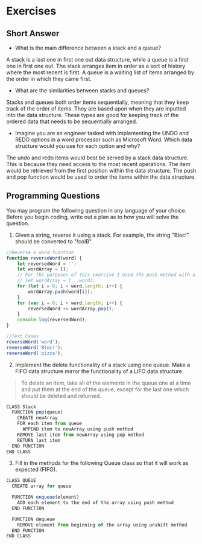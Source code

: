# Exercises

## Short Answer

-   What is the main difference between a stack and a queue?

A stack is a last one in first one out data structure, while a queue is a first one in first one out. The stack arranges item in order as a sort of history where the most recent is first. A queue is a waiting list of items arranged by the order in which they came first.

-   What are the similarities between stacks and queues?

Stacks and queues both order items sequentially, meaning that they keep track of the order of items. They are based upon when they are inputted into the data structure. These types are good for keeping track of the ordered data that needs to be sequentially arranged.

-   Imagine you are an engineer tasked with implementing the UNDO and REDO options in a word processor such as Microsoft Word. Which data structure would you use for each option and why?

The undo and redo items would best be served by a stack data structure. This is because they need access to the most recent operations. The item would be retrieved from the first position within the data structure. The push and pop function would be used to order the items within the data structure.

## Programming Questions

You may program the following question in any language of your choice. Before you begin coding, write out a plan as to how you will solve the question.

1.  Given a string, reverse it using a stack. For example, the string "Bloc!" should be converted to "!colB".

```js
//Reverse a word function
function reverseWord(word) {
	let reversedWord = '';
	let wordArray = [];
	// For the purposes of this exercise I used the push method with a for loop to show the understanding of a stack.  However instead of the first for loop, the ES6 spread operator could be used like in the next line to put the string into the array.
	// let wordArray = [...word];
	for (let i = 0; i < word.length; i++) {
		wordArray.push(word[i]);
	}
	for (var i = 0; i < word.length; i++) {
		reversedWord += wordArray.pop();
	}
	console.log(reversedWord);
}

//Test Cases
reverseWord('word');
reverseWord('Bloc!');
reverseWord('pizza');
```

2.  Implement the delete functionality of a stack using one queue. Make a FIFO data structure mirror the functionality of a LIFO data structure.

> To delete an item, take all of the elements in the queue one at a time and put them at the end of the queue, except for the last one which should be deleted and returned.

```js
CLASS Stack
  FUNCTION pop(queue)
    CREATE newArray
    FOR each item from queue
      APPEND item to newArray using push method
    REMOVE last item from newArray using pop method
    RETURN last item
  END FUNCTION
END CLASS
```

3.  Fill in the methods for the following Queue class so that it will work as expected (FIFO).

```js
CLASS QUEUE
  CREATE array for queue

  FUNCTION enqueue(element)
    ADD each element to the end of the array using push method
  END FUNCTION

  FUNCTION dequeue
    REMOVE element from beginning of the array using unshift method
  END FUNCTION
END CLASS
```
